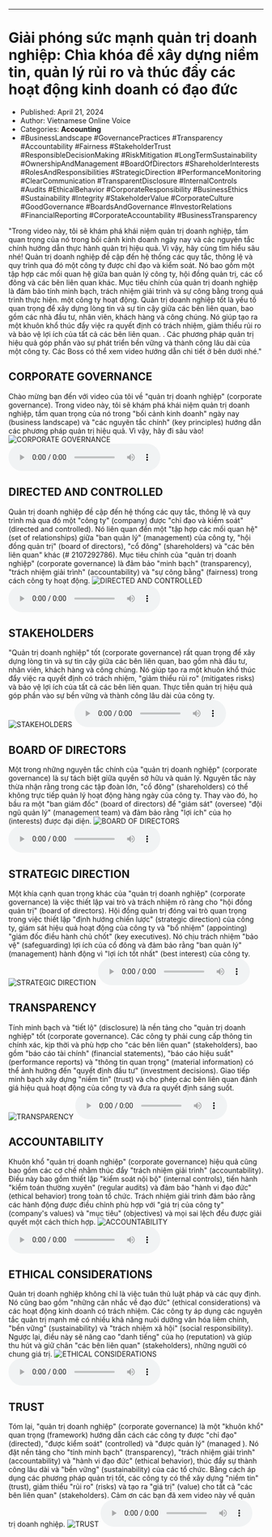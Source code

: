 
---

# Giải phóng sức mạnh quản trị doanh nghiệp: Chìa khóa để xây dựng niềm tin, quản lý rủi ro và thúc đẩy các hoạt động kinh doanh có đạo đức

- Published: April 21, 2024
- Author: Vietnamese Online Voice
- Categories: **Accounting**
- #BusinessLandscape #GovernancePractices #Transparency #Accountability #Fairness #StakeholderTrust #ResponsibleDecisionMaking #RiskMitigation #LongTermSustainability #OwnershipAndManagement #BoardOfDirectors #ShareholderInterests #RolesAndResponsibilities #StrategicDirection #PerformanceMonitoring #ClearCommunication #TransparentDisclosure #InternalControls #Audits #EthicalBehavior #CorporateResponsibility #BusinessEthics #Sustainability #Integrity #StakeholderValue #CorporateCulture #GoodGovernance #BoardsAndGovernance #InvestorRelations #FinancialReporting #CorporateAccountability #BusinessTransparency

"Trong video này, tôi sẽ khám phá khái niệm quản trị doanh nghiệp, tầm quan trọng của nó trong bối cảnh kinh doanh ngày nay và các nguyên tắc chính hướng dẫn thực hành quản trị hiệu quả. Vì vậy, hãy cùng tìm hiểu sâu nhé! Quản trị doanh nghiệp đề cập đến hệ thống các quy tắc, thông lệ và quy trình qua đó một công ty được chỉ đạo và kiểm soát. Nó bao gồm một tập hợp các mối quan hệ giữa ban quản lý công ty, hội đồng quản trị, các cổ đông và các bên liên quan khác. Mục tiêu chính của quản trị doanh nghiệp là đảm bảo tính minh bạch, trách nhiệm giải trình và sự công bằng trong quá trình thực hiện. một công ty hoạt động. Quản trị doanh nghiệp tốt là yếu tố quan trọng để xây dựng lòng tin và sự tin cậy giữa các bên liên quan, bao gồm các nhà đầu tư, nhân viên, khách hàng và công chúng. Nó giúp tạo ra một khuôn khổ thúc đẩy việc ra quyết định có trách nhiệm, giảm thiểu rủi ro và bảo vệ lợi ích của tất cả các bên liên quan. . Các phương pháp quản trị hiệu quả góp phần vào sự phát triển bền vững và thành công lâu dài của một công ty. Các Boss có thể xem video hướng dẫn chi tiết ở bên dưới nhé."


## CORPORATE GOVERNANCE

Chào mừng bạn đến với video của tôi về "quản trị doanh nghiệp" (corporate governance). Trong video này, tôi sẽ khám phá khái niệm quản trị doanh nghiệp, tầm quan trọng của nó trong "bối cảnh kinh doanh" ngày nay (business landscape) và "các nguyên tắc chính" (key principles) hướng dẫn các phương pháp quản trị hiệu quả. Vì vậy, hãy đi sâu vào!
![CORPORATE GOVERNANCE](https://http-archiver-apis-production-80.schnworks.com/storage/images/transitions/2024-04-21/transition--8220568600-Montserrat-ExtraBold-880E4F.jpg)
<audio controls>
    <source src="https://http-archiver-apis-production-80.schnworks.com/storage/audio/file-19394075296.mp3" type="audio/mpeg">
</audio>



## DIRECTED AND CONTROLLED

Quản trị doanh nghiệp đề cập đến hệ thống các quy tắc, thông lệ và quy trình mà qua đó một "công ty" (company) được "chỉ đạo và kiểm soát" (directed and controlled). Nó liên quan đến một "tập hợp các mối quan hệ" (set of relationships) giữa "ban quản lý" (management) của công ty, "hội đồng quản trị" (board of directors), "cổ đông" (shareholders) và "các bên liên quan" khác (# 2107292786). Mục tiêu chính của "quản trị doanh nghiệp" (corporate governance) là đảm bảo "minh bạch" (transparency), "trách nhiệm giải trình" (accountability) và "sự công bằng" (fairness) trong cách công ty hoạt động.
![DIRECTED AND CONTROLLED](https://http-archiver-apis-production-80.schnworks.com/storage/images/transitions/2024-04-21/transition-13183570054-Montserrat-ExtraBold-9C27B0.jpg)
<audio controls>
    <source src="https://http-archiver-apis-production-80.schnworks.com/storage/audio/file-1737912227.mp3" type="audio/mpeg">
</audio>



## STAKEHOLDERS

"Quản trị doanh nghiệp" tốt (corporate governance) rất quan trọng để xây dựng lòng tin và sự tin cậy giữa các bên liên quan, bao gồm nhà đầu tư, nhân viên, khách hàng và công chúng. Nó giúp tạo ra một khuôn khổ thúc đẩy việc ra quyết định có trách nhiệm, "giảm thiểu rủi ro" (mitigates risks) và bảo vệ lợi ích của tất cả các bên liên quan. Thực tiễn quản trị hiệu quả góp phần vào sự bền vững và thành công lâu dài của công ty.
![STAKEHOLDERS](https://http-archiver-apis-production-80.schnworks.com/storage/images/transitions/2024-04-21/transition-12953493804-Montserrat-Regular-673AB7.jpg)
<audio controls>
    <source src="https://http-archiver-apis-production-80.schnworks.com/storage/audio/file-16299668800.mp3" type="audio/mpeg">
</audio>



## BOARD OF DIRECTORS

Một trong những nguyên tắc chính của "quản trị doanh nghiệp" (corporate governance) là sự tách biệt giữa quyền sở hữu và quản lý. Nguyên tắc này thừa nhận rằng trong các tập đoàn lớn, "cổ đông" (shareholders) có thể không trực tiếp quản lý hoạt động hàng ngày của công ty. Thay vào đó, họ bầu ra một "ban giám đốc" (board of directors) để "giám sát" (oversee) "đội ngũ quản lý" (management team) và đảm bảo rằng "lợi ích" của họ (interests) được đại diện.
![BOARD OF DIRECTORS](https://http-archiver-apis-production-80.schnworks.com/storage/images/transitions/2024-04-21/transition--9217022098-Montserrat-ExtraBold-7B1FA2.jpg)
<audio controls>
    <source src="https://http-archiver-apis-production-80.schnworks.com/storage/audio/file-3184036550.mp3" type="audio/mpeg">
</audio>



## STRATEGIC DIRECTION

Một khía cạnh quan trọng khác của "quản trị doanh nghiệp" (corporate governance) là việc thiết lập vai trò và trách nhiệm rõ ràng cho "hội đồng quản trị" (board of directors). Hội đồng quản trị đóng vai trò quan trọng trong việc thiết lập "định hướng chiến lược" (strategic direction) của công ty, giám sát hiệu quả hoạt động của công ty và "bổ nhiệm" (appointing) "giám đốc điều hành chủ chốt" (key executives). Nó chịu trách nhiệm "bảo vệ" (safeguarding) lợi ích của cổ đông và đảm bảo rằng "ban quản lý" (management) hành động vì "lợi ích tốt nhất" (best interest) của công ty.
![STRATEGIC DIRECTION](https://http-archiver-apis-production-80.schnworks.com/storage/images/transitions/2024-04-21/transition--21146097256-Montserrat-Medium-283593.jpg)
<audio controls>
    <source src="https://http-archiver-apis-production-80.schnworks.com/storage/audio/file-25510061226.mp3" type="audio/mpeg">
</audio>



## TRANSPARENCY

Tính minh bạch và "tiết lộ" (disclosure) là nền tảng cho "quản trị doanh nghiệp" tốt (corporate governance). Các công ty phải cung cấp thông tin chính xác, kịp thời và phù hợp cho "các bên liên quan" (stakeholders), bao gồm "báo cáo tài chính" (financial statements), "báo cáo hiệu suất" (performance reports) và "thông tin quan trọng" (material information) có thể ảnh hưởng đến "quyết định đầu tư" (investment decisions). Giao tiếp minh bạch xây dựng "niềm tin" (trust) và cho phép các bên liên quan đánh giá hiệu quả hoạt động của công ty và đưa ra quyết định sáng suốt.
![TRANSPARENCY](https://http-archiver-apis-production-80.schnworks.com/storage/images/transitions/2024-04-21/transition--29053837127-Montserrat-Medium-1A237E.jpg)
<audio controls>
    <source src="https://http-archiver-apis-production-80.schnworks.com/storage/audio/file-10962027364.mp3" type="audio/mpeg">
</audio>



## ACCOUNTABILITY

Khuôn khổ "quản trị doanh nghiệp" (corporate governance) hiệu quả cũng bao gồm các cơ chế nhằm thúc đẩy "trách nhiệm giải trình" (accountability). Điều này bao gồm thiết lập "kiểm soát nội bộ" (internal controls), tiến hành "kiểm toán thường xuyên" (regular audits) và đảm bảo "hành vi đạo đức" (ethical behavior) trong toàn tổ chức. Trách nhiệm giải trình đảm bảo rằng các hành động được điều chỉnh phù hợp với "giá trị của công ty" (company's values) và "mục tiêu" (objectives) và mọi sai lệch đều được giải quyết một cách thích hợp.
![ACCOUNTABILITY](https://http-archiver-apis-production-80.schnworks.com/storage/images/transitions/2024-04-21/transition--12629861154-Montserrat-Thin-673AB7.jpg)
<audio controls>
    <source src="https://http-archiver-apis-production-80.schnworks.com/storage/audio/file-25688403341.mp3" type="audio/mpeg">
</audio>



## ETHICAL CONSIDERATIONS

Quản trị doanh nghiệp không chỉ là việc tuân thủ luật pháp và các quy định. Nó cũng bao gồm "những cân nhắc về đạo đức" (ethical considerations) và các hoạt động kinh doanh có trách nhiệm. Các công ty áp dụng các nguyên tắc quản trị mạnh mẽ có nhiều khả năng nuôi dưỡng văn hóa liêm chính, "bền vững" (sustainability) và "trách nhiệm xã hội" (social responsibility). Ngược lại, điều này sẽ nâng cao "danh tiếng" của họ (reputation) và giúp thu hút và giữ chân "các bên liên quan" (stakeholders), những người có chung giá trị.
![ETHICAL CONSIDERATIONS](https://http-archiver-apis-production-80.schnworks.com/storage/images/transitions/2024-04-21/transition--19773892582-Montserrat-SemiBold-004895.jpg)
<audio controls>
    <source src="https://http-archiver-apis-production-80.schnworks.com/storage/audio/file-20533260782.mp3" type="audio/mpeg">
</audio>



## TRUST

Tóm lại, "quản trị doanh nghiệp" (corporate governance) là một "khuôn khổ" quan trọng (framework) hướng dẫn cách các công ty được "chỉ đạo" (directed), "được kiểm soát" (controlled) và "được quản lý" (managed ). Nó đặt nền tảng cho "tính minh bạch" (transparency), "trách nhiệm giải trình" (accountability) và "hành vi đạo đức" (ethical behavior), thúc đẩy sự thành công lâu dài và "bền vững" (sustainability) của các tổ chức. Bằng cách áp dụng các phương pháp quản trị tốt, các công ty có thể xây dựng "niềm tin" (trust), giảm thiểu "rủi ro" (risks) và tạo ra "giá trị" (value) cho tất cả "các bên liên quan" (stakeholders). Cảm ơn các bạn đã xem video này về quản trị doanh nghiệp.
![TRUST](https://http-archiver-apis-production-80.schnworks.com/storage/images/transitions/2024-04-21/transition-8693635208-Montserrat-Thin-7B1FA2.jpg)
<audio controls>
    <source src="https://http-archiver-apis-production-80.schnworks.com/storage/audio/file-14673880330.mp3" type="audio/mpeg">
</audio>

